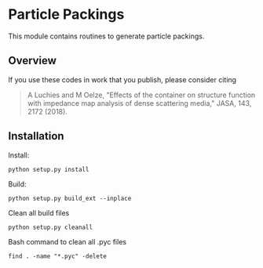 # Particle Packings

This module contains routines to generate particle packings.

## Overview

If you use these codes in work that you publish, please consider citing

>A Luchies and M Oelze, "Effects of the container on structure function with impedance map analysis of dense scattering media," JASA, 143, 2172 (2018).

## Installation

Install:

	python setup.py install

Build:

	python setup.py build_ext --inplace

Clean all build files

	python setup.py cleanall

Bash command to clean all .pyc files

	find . -name "*.pyc" -delete
